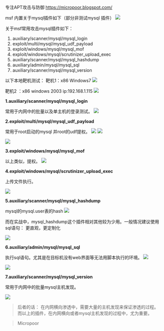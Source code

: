 专注APT攻击与防御
https://micropoor.blogspot.com/

msf 内置关于mysql插件如下（部分非测试mysql 插件）
![](media/876ad30bffd3f57b961ecb2781f888fc.jpg)

关于msf常用攻击mysql插件如下：
1. auxiliary/scanner/mysql/mysql_login
2. exploit/multi/mysql/mysql_udf_payload
3. exploit/windows/mysql/mysql_mof
4. exploit/windows/mysql/scrutinizer_upload_exec
5. auxiliary/scanner/mysql/mysql_hashdump
6. auxiliary/admin/mysql/mysql_sql
7. auxiliary/scanner/mysql/mysql_version

以下本地靶机测试：
靶机1：x86 Windows7
![](media/ff8b69c7beb814d667497bbc433cfaaa.jpg)

靶机2 ：x86 windows 2003 ip:192.168.1.115
![](media/5692738d486e9997fe0752e7e6be1c9f.jpg)


**1.auxiliary/scanner/mysql/mysql_login**

常用于内网中的批量以及单主机的登录测试。
![](media/c9f16b174fa0a7b4f67c75b3ed9f2492.jpg)

**2.exploit/multi/mysql/mysql_udf_payload**

常用于root启动的mysql 并root的udf提权。
![](media/9b06e9685123fd026cb108f9d281c05f.jpg)
![](media/8569841b55b9fd3bf0ed467eb4f9daf3.jpg)

![](media/0a4ac046fdc3e4d1f7d713ef14f1651c.jpg)

**3.exploit/windows/mysql/mysql_mof**

以上类似，提权。
![](media/cc563fb9d228e4c7adaf7b284925dbf4.jpg)

**4.exploit/windows/mysql/scrutinizer_upload_exec**

上传文件执行。

![](media/904116076e8cc90398e6769b4a8f0492.jpg)

**5.auxiliary/scanner/mysql/mysql_hashdump**

mysql的mysql.user表的hash
![](media/0ccc9d7da3cbd464b35662a431824eea.jpg)

而在实战中，mysql_hashdump这个插件相对其他较为少用。一般情况建议使用sql语句：
更直观，更定制化

![](media/8e1d6085009d34a2afbbab9f4bddd95f.jpg)


**6.auxiliary/admin/mysql/mysql_sql**

执行sql语句。尤其是在目标机没有web界面等无法用脚本执行的环境。
![](media/42b5a61ec763f6c6dbd725650188e5ad.jpg)

![](media/f1fb35b04225b40e571c5e61f8516886.jpg)

**7.auxiliary/scanner/mysql/mysql_version**

常用于内网中的批量mysql主机发现。

![](media/e9bfe12061674c64cdee00c7056173f1.jpg)

>   后者的话：
在内网横向渗透中，需要大量的主机发现来保证渗透的过程。而以上的插件，在内网横向或者mysql主机发现的过程中，尤为重要。

>   Micropoor
